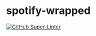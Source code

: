 # spotify-wrapped

[![GitHub Super-Linter](https://github.com/AndresNavarrete/spotify-wrapped/workflows/Lint%20Code%20Base/badge.svg)](https://github.com/marketplace/actions/super-linter)
